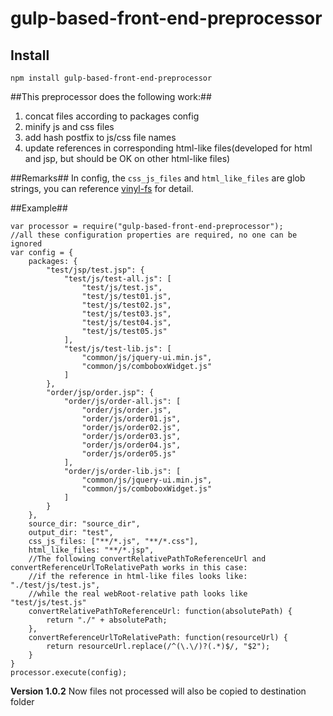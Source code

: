 # gulp-based-front-end-preprocessor #

## Install
`npm install gulp-based-front-end-preprocessor`

##This preprocessor does the following work:##

1. concat files according to packages config
2. minify js and css files
3. add hash postfix to js/css file names
4. update references in corresponding html-like files(developed for html and jsp, but should be OK on other html-like files)

##Remarks##
In config, the `css_js_files` and `html_like_files` are glob strings, you can reference [vinyl-fs](https://github.com/wearefractal/vinyl-fs) for detail.

##Example##
```
var processor = require("gulp-based-front-end-preprocessor");
//all these configuration properties are required, no one can be ignored
var config = {
	packages: {
		"test/jsp/test.jsp": {
			"test/js/test-all.js": [
				"test/js/test.js",
				"test/js/test01.js",
				"test/js/test02.js",
				"test/js/test03.js",
				"test/js/test04.js",
				"test/js/test05.js"
			],
			"test/js/test-lib.js": [
				"common/js/jquery-ui.min.js",
				"common/js/comboboxWidget.js"
			]
		},
		"order/jsp/order.jsp": {
			"order/js/order-all.js": [
				"order/js/order.js",
				"order/js/order01.js",
				"order/js/order02.js",
				"order/js/order03.js",
				"order/js/order04.js",
				"order/js/order05.js"
			],
			"order/js/order-lib.js": [
				"common/js/jquery-ui.min.js",
				"common/js/comboboxWidget.js"
			]
		}
	},
	source_dir: "source_dir",
	output_dir: "test",
	css_js_files: ["**/*.js", "**/*.css"],
	html_like_files: "**/*.jsp",
	//The following convertRelativePathToReferenceUrl and convertReferenceUrlToRelativePath works in this case:
	//if the reference in html-like files looks like: "./test/js/test.js",
	//while the real webRoot-relative path looks like "test/js/test.js"
	convertRelativePathToReferenceUrl: function(absolutePath) {
		return "./" + absolutePath;
	},
	convertReferenceUrlToRelativePath: function(resourceUrl) {
		return resourceUrl.replace(/^(\.\/)?(.*)$/, "$2");
	}
}
processor.execute(config);
```
**Version 1.0.2**
Now files not processed will also be copied to destination folder
